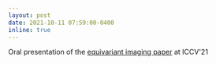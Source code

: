 ```yaml
---
layout: post
date: 2021-10-11 07:59:00-0400
inline: true
---
```


Oral presentation of the [equivariant imaging paper](https://openaccess.thecvf.com/content/ICCV2021/papers/Chen_Equivariant_Imaging_Learning_Beyond_the_Range_Space_ICCV_2021_paper.pdf) at ICCV'21
